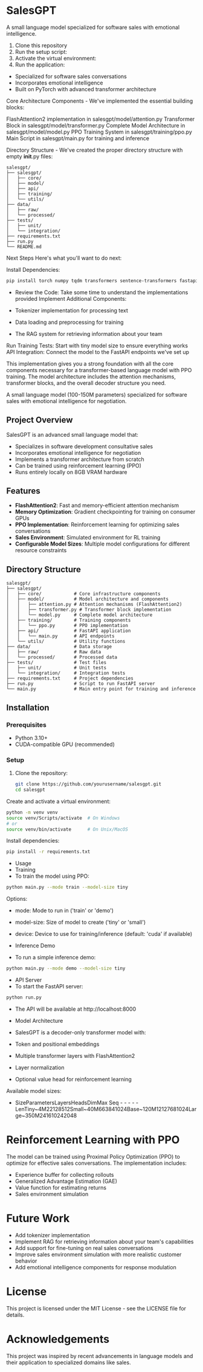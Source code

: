 # SalesGPT

A small language model specialized for software sales with emotional intelligence.
1. Clone this repository
2. Run the setup script:
3. Activate the virtual environment:
5. Run the application:
- Specialized for software sales conversations
- Incorporates emotional intelligence
- Built on PyTorch with advanced transformer architecture



Core Architecture Components - We've implemented the essential building blocks:

FlashAttention2 implementation in salesgpt/model/attention.py
Transformer Block in salesgpt/model/transformer.py
Complete Model Architecture in salesgpt/model/model.py
PPO Training System in salesgpt/training/ppo.py
Main Script in salesgpt/main.py for training and inference


Directory Structure - We've created the proper directory structure with empty __init__.py files:
```plaintext
salesgpt/
├── salesgpt/
│   ├── core/
│   ├── model/
│   ├── api/
│   ├── training/
│   └── utils/
├── data/
│   ├── raw/
│   └── processed/
├── tests/
│   ├── unit/
│   └── integration/
├── requirements.txt
├── run.py
└── README.md
```
Next Steps
Here's what you'll want to do next:

Install Dependencies:
```bash
pip install torch numpy tqdm transformers sentence-transformers fastapi uvicorn pydantic
```
- Review the Code: Take some time to understand the implementations provided
Implement Additional Components:

- Tokenizer implementation for processing text
- Data loading and preprocessing for training
- The RAG system for retrieving information about your team


Run Training Tests: Start with tiny model size to ensure everything works
API Integration: Connect the model to the FastAPI endpoints we've set up

This implementation gives you a strong foundation with all the core components necessary for a transformer-based language model with PPO training. The model architecture includes the attention mechanisms, transformer blocks, and the overall decoder structure you need.


A small language model (100-150M parameters) specialized for software sales with emotional intelligence for negotiation.

## Project Overview

SalesGPT is an advanced small language model that:
- Specializes in software development consultative sales
- Incorporates emotional intelligence for negotiation
- Implements a transformer architecture from scratch
- Can be trained using reinforcement learning (PPO)
- Runs entirely locally on 8GB VRAM hardware

## Features

- **FlashAttention2**: Fast and memory-efficient attention mechanism
- **Memory Optimization**: Gradient checkpointing for training on consumer GPUs
- **PPO Implementation**: Reinforcement learning for optimizing sales conversations
- **Sales Environment**: Simulated environment for RL training
- **Configurable Model Sizes**: Multiple model configurations for different resource constraints

## Directory Structure
```plaintext
salesgpt/
├── salesgpt/
│   ├── core/            # Core infrastructure components
│   ├── model/           # Model architecture and components
│   │   ├── attention.py # Attention mechanisms (FlashAttention2)
│   │   ├── transformer.py # Transformer block implementation
│   │   └── model.py     # Complete model architecture
│   ├── training/        # Training components
│   │   └── ppo.py       # PPO implementation
│   ├── api/             # FastAPI application
│   │   └── main.py      # API endpoints
│   └── utils/           # Utility functions
├── data/                # Data storage
│   ├── raw/             # Raw data
│   └── processed/       # Processed data
├── tests/               # Test files
│   ├── unit/            # Unit tests
│   └── integration/     # Integration tests
├── requirements.txt     # Project dependencies
├── run.py               # Script to run FastAPI server
└── main.py              # Main entry point for training and inference
```
## Installation

### Prerequisites

- Python 3.10+
- CUDA-compatible GPU (recommended)

### Setup

1. Clone the repository:
   ```bash
   git clone https://github.com/yourusername/salesgpt.git
   cd salesgpt

Create and activate a virtual environment:
```bash
python -m venv venv
source venv/Scripts/activate  # On Windows
# or
source venv/bin/activate      # On Unix/MacOS
```
Install dependencies:
```bash
pip install -r requirements.txt
```

- Usage
- Training
- To train the model using PPO:
```bash
python main.py --mode train --model-size tiny
```
Options:

- mode: Mode to run in ('train' or 'demo')
- model-size: Size of model to create ('tiny' or 'small')
- device: Device to use for training/inference (default: 'cuda' if available)

- Inference Demo
- To run a simple inference demo:
```bash
python main.py --mode demo --model-size tiny
```
- API Server
- To start the FastAPI server:
```bash
python run.py
```
- The API will be available at http://localhost:8000
- Model Architecture
- SalesGPT is a decoder-only transformer model with:

- Token and positional embeddings
- Multiple transformer layers with FlashAttention2
- Layer normalization
- Optional value head for reinforcement learning

Available model sizes:
- SizeParametersLayersHeadsDimMax Seq - - - - - LenTiny~4M22128512Small~40M663841024Base~120M12127681024Large~350M241610242048
# Reinforcement Learning with PPO
The model can be trained using Proximal Policy Optimization (PPO) to optimize for effective sales conversations. The implementation includes:

- Experience buffer for collecting rollouts
- Generalized Advantage Estimation (GAE)
- Value function for estimating returns
- Sales environment simulation

# Future Work

 - Add tokenizer implementation
 - Implement RAG for retrieving information about your team's capabilities
 - Add support for fine-tuning on real sales conversations
 - Improve sales environment simulation with more realistic customer behavior
 - Add emotional intelligence components for response modulation

# License
This project is licensed under the MIT License - see the LICENSE file for details.

# Acknowledgements
This project was inspired by recent advancements in language models and their application to specialized domains like sales.